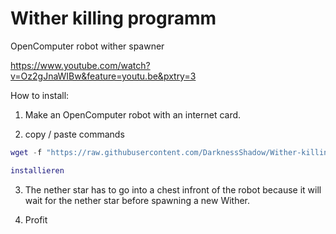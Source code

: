# Wither killing programm
OpenComputer robot wither spawner

https://www.youtube.com/watch?v=Oz2gJnaWIBw&feature=youtu.be&pxtry=3

How to install:

1) Make an OpenComputer robot with an internet card.

2) copy / paste commands

```lua
wget -f "https://raw.githubusercontent.com/DarknessShadow/Wither-killing-programm/master/installieren.lua" installieren.lua

installieren
```
3) The nether star has to go into a chest infront of the robot because it will wait for the nether star before spawning a new Wither.

4) Profit

